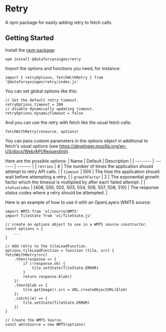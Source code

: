 # Retry

A npm package for easily adding retry to fetch calls.

## Getting Started

Install the [npm package](@dataforsyningen/retry):

```
npm install @dataforsyningen/retry
```

Import the options and functions you need, for instance:

```
import { retryOptions, fetchWithRetry } from '@dataforsyningen/retry/index.js'
```

You can set global options like this:

```
// Set the default retry timeout.
retryOptions.timeout = 200
// disable dynamically updating timeout.
retryOptions.dynamicTimeout = false
```

And you can use the retry with fetch like the usual fetch calls:

```
fetchWithRetry(resource, options)
```

You can pass custom parameters in the options object in additional to fetch's usual options (see https://developer.mozilla.org/en-US/docs/Web/API/RequestInit).

Here are the possible options:
| Name | Default | Description |
| -------- | ------- | ------- |
| `retries` | 4 | The number of times the application should attempt to retry API calls. |
| `timeout` | 500 | The time the application should wait before attempting a retry. |
| `growthFactor` | 2 | The exponential growth factor which the timeout is multiplied by after each failed attempt. |
| `statusCodes` | [408, 500, 502, 503, 504, 506, 507, 508, 510] | The response status codes where a retry should be attempted. |

Here is an example of how to use it with an OpenLayers WMTS source:

```
import WMTS from 'ol/source/WMTS'
import TileState from 'ol/TileState.js'

// create an options object to use in a WMTS source constructor. 
const options = {
    ...
}

// Add retry to the tileLoadFunction.
options.tileLoadFunction = function (tile, src) {
fetchWithRetry(src)
    .then(response => {
        if (!response.ok) {
            tile.setState(TileState.ERROR)
        }
        return response.blob()
    })
    .then(blob => {
        tile.getImage().src = URL.createObjectURL(blob)
    })
    .catch((e) => {
        tile.setState(TileState.ERROR)
    })
}

// Create the WMTS Source.
const wmtsSource = new WMTS(options)
```
